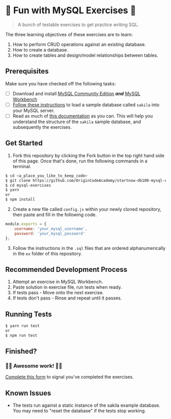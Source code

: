 # :tada: Fun with MySQL Exercises :tada:

> A bunch of testable exercises to get practice writing SQL.

The three learning objectives of these exercises are to learn:

1. How to perform CRUD operations against an existing database.
2. How to create a database.
3. How to create tables and design/model relationships between tables.

## Prerequisites

Make sure you have checked off the following tasks:

- [ ] Download and install [MySQL Community Edition](https://dev.mysql.com/downloads/mysql/) ***and*** [MySQL Workbench](https://dev.mysql.com/downloads/workbench/)
- [ ] [Follow these instructions](https://dev.mysql.com/doc/sakila/en/sakila-installation.html) to load a sample database called `sakila` into your MySQL server.
- [ ] Read as much of [this documentation](https://dev.mysql.com/doc/sakila/en/) as you can. This will help you understand the structure of the `sakila` sample database, and subsequently the exercises.

## Get Started

1. Fork this repository by clicking the Fork button in the top right hand side of this page. Once that's done, run the following commands in a terminal.

```sh
$ cd <a_place_you_like_to_keep_code>
$ git clone https://github.com/OriginCodeAcademy/startnow-db100-mysql-exercises
$ cd mysql-exercises
$ yarn
or
$ npm install
```

2. Create a new file called `config.js` within your newly cloned repository, then paste and fill in the following code.
```js
module.exports = {
    username: 'your_mysql_username',
    password: 'your_mysql_password'
};
```

3. Follow the instructions in the `.sql` files that are ordered alphanumerically in the `ex` folder of this repository.

## Recommended Development Process
1. Attempt an exercise in MySQL Workbench.
2. Paste solution in exercise file, run tests when ready.
3. If tests pass - Move onto the next exercise.
4. If tests don't pass - Rinse and repeat until it passes.

## Running Tests

```sh
$ yarn run test
or
$ npm run test
```

## Finished?

### :balloon::tada: Awesome work! :tada::balloon:

[Complete this form](https://www.github.com/OriginCodeAcademy/Cohort12/issues/new?title=MySQL%20Exercises&body=1.%20Where%20can%20I%20find%20your%20repository%3F%20(Paste%20the%20url%20of%20your%20repository%20below)%0A%0A2.%20What%20did%20you%20learn%20through%20these%20exercises%3F%0A%0A3.%20How%20could%20these%20exercises%20be%20improved%3F) to signal you've completed the exercises.

## Known Issues

- The tests run against a static instance of the sakila example database. You may need to "reset the database" if the tests stop working.